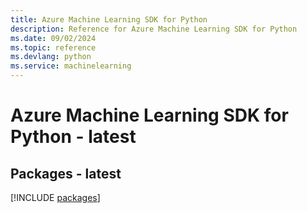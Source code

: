 ```yaml
---
title: Azure Machine Learning SDK for Python
description: Reference for Azure Machine Learning SDK for Python
ms.date: 09/02/2024
ms.topic: reference
ms.devlang: python
ms.service: machinelearning
---
```

# Azure Machine Learning SDK for Python - latest
## Packages - latest
[!INCLUDE [packages](machine-learning-index.md)]